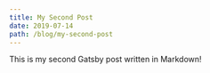 ```yaml
---
title: My Second Post
date: 2019-07-14
path: /blog/my-second-post
---
```


This is my second Gatsby post written in Markdown!